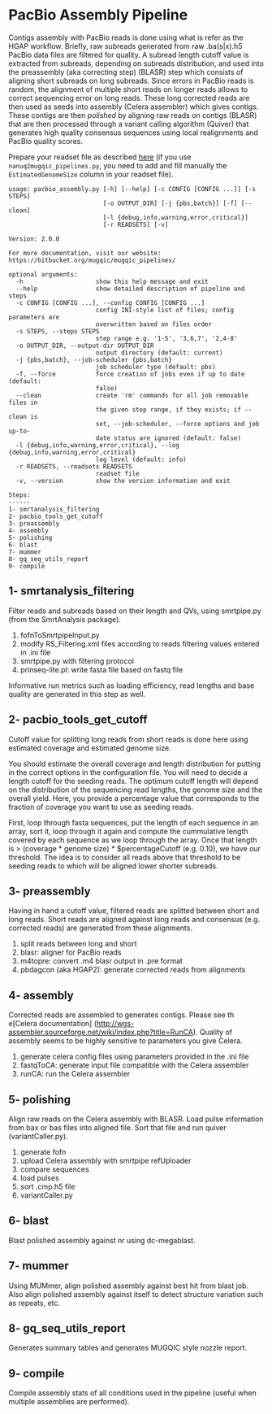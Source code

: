 
PacBio Assembly Pipeline
========================

Contigs assembly with PacBio reads is done using what is refer as the HGAP workflow.
Briefly, raw subreads generated from raw .ba(s|x).h5 PacBio data files are filtered for quality.
A subread length cutoff value is extracted from subreads, depending on subreads distribution,
and used into the preassembly (aka correcting step) (BLASR) step which consists of aligning
short subreads on long subreads.
Since errors in PacBio reads is random, the alignment of multiple short reads on longer reads
allows to correct sequencing error on long reads.
These long corrected reads are then used as seeds into assembly (Celera assembler) which gives contigs.
These contigs are then *polished* by aligning raw reads on contigs (BLASR) that are then processed
through a variant calling algorithm (Quiver) that generates high quality consensus sequences
using local realignments and PacBio quality scores.

Prepare your readset file as described [here](https://bitbucket.org/mugqic/mugqic_pipelines/src#markdown-header-pacbio-assembly)
(if you use `nanuq2mugqic_pipelines.py`, you need to add and fill manually
the `EstimatedGenomeSize` column in your readset file).

```
usage: pacbio_assembly.py [-h] [--help] [-c CONFIG [CONFIG ...]] [-s STEPS]
                          [-o OUTPUT_DIR] [-j {pbs,batch}] [-f] [--clean]
                          [-l {debug,info,warning,error,critical}]
                          [-r READSETS] [-v]

Version: 2.0.0

For more documentation, visit our website: https://bitbucket.org/mugqic/mugqic_pipelines/

optional arguments:
  -h                    show this help message and exit
  --help                show detailed description of pipeline and steps
  -c CONFIG [CONFIG ...], --config CONFIG [CONFIG ...]
                        config INI-style list of files; config parameters are
                        overwritten based on files order
  -s STEPS, --steps STEPS
                        step range e.g. '1-5', '3,6,7', '2,4-8'
  -o OUTPUT_DIR, --output-dir OUTPUT_DIR
                        output directory (default: current)
  -j {pbs,batch}, --job-scheduler {pbs,batch}
                        job scheduler type (default: pbs)
  -f, --force           force creation of jobs even if up to date (default:
                        false)
  --clean               create 'rm' commands for all job removable files in
                        the given step range, if they exists; if --clean is
                        set, --job-scheduler, --force options and job up-to-
                        date status are ignored (default: false)
  -l {debug,info,warning,error,critical}, --log {debug,info,warning,error,critical}
                        log level (default: info)
  -r READSETS, --readsets READSETS
                        readset file
  -v, --version         show the version information and exit

Steps:
------
1- smrtanalysis_filtering
2- pacbio_tools_get_cutoff
3- preassembly
4- assembly
5- polishing
6- blast
7- mummer
8- gq_seq_utils_report
9- compile

```
1- smrtanalysis_filtering
-------------------------
Filter reads and subreads based on their length and QVs, using smrtpipe.py (from the SmrtAnalysis package).

1. fofnToSmrtpipeInput.py
2. modify RS_Filtering.xml files according to reads filtering values entered in .ini file
3. smrtpipe.py with filtering protocol
4. prinseq-lite.pl: write fasta file based on fastq file

Informative run metrics such as loading efficiency, read lengths and base quality are generated in this step as well.

2- pacbio_tools_get_cutoff
--------------------------
Cutoff value for splitting long reads from short reads is done here using
estimated coverage and estimated genome size.

You should estimate the overall coverage and length distribution for putting in
the correct options in the configuration file. You will need to decide a
length cutoff for the seeding reads. The optimum cutoff length will depend on
the distribution of the sequencing read lengths, the genome size and the
overall yield. Here, you provide a percentage value that corresponds to the
fraction of coverage you want to use as seeding reads.

First, loop through fasta sequences, put the length of each sequence in an array,
sort it, loop through it again and compute the cummulative length covered by each
sequence as we loop through the array. Once that length is > (coverage * genome
size) * $percentageCutoff (e.g. 0.10), we have our threshold. The idea is to
consider all reads above that threshold to be seeding reads to which will be
aligned lower shorter subreads.

3- preassembly
--------------
Having in hand a cutoff value, filtered reads are splitted between short and long reads. Short reads
are aligned against long reads and consensus (e.g. corrected reads) are generated from these alignments.

1. split reads between long and short
2. blasr: aligner for PacBio reads
3. m4topre: convert .m4 blasr output in .pre format
4. pbdagcon (aka HGAP2): generate corrected reads from alignments

4- assembly
-----------
Corrected reads are assembled to generates contigs. Please see th e[Celera documentation]
(http://wgs-assembler.sourceforge.net/wiki/index.php?title=RunCA).
Quality of assembly seems to be highly sensitive to parameters you give Celera.

1. generate celera config files using parameters provided in the .ini file
2. fastqToCA: generate input file compatible with the Celera assembler
3. runCA: run the Celera assembler

5- polishing
------------
Align raw reads on the Celera assembly with BLASR. Load pulse information from bax or bas files into aligned file. Sort that file and run quiver (variantCaller.py).

1. generate fofn
2. upload Celera assembly with smrtpipe refUploader
3. compare sequences
4. load pulses
5. sort .cmp.h5 file
6. variantCaller.py

6- blast
--------
Blast polished assembly against nr using dc-megablast.

7- mummer
---------
Using MUMmer, align polished assembly against best hit from blast job. Also align polished assembly against itself to detect structure variation such as repeats, etc.

8- gq_seq_utils_report
----------------------
Generates summary tables and generates MUGQIC style nozzle report.

9- compile
----------
Compile assembly stats of all conditions used in the pipeline (useful when multiple assemblies are performed).


